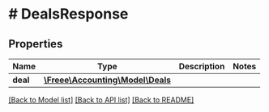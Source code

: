 # # DealsResponse

## Properties

Name | Type | Description | Notes
------------ | ------------- | ------------- | -------------
**deal** | [**\Freee\Accounting\Model\Deals**](Deals.md) |  | 

[[Back to Model list]](../../README.md#documentation-for-models) [[Back to API list]](../../README.md#documentation-for-api-endpoints) [[Back to README]](../../README.md)


